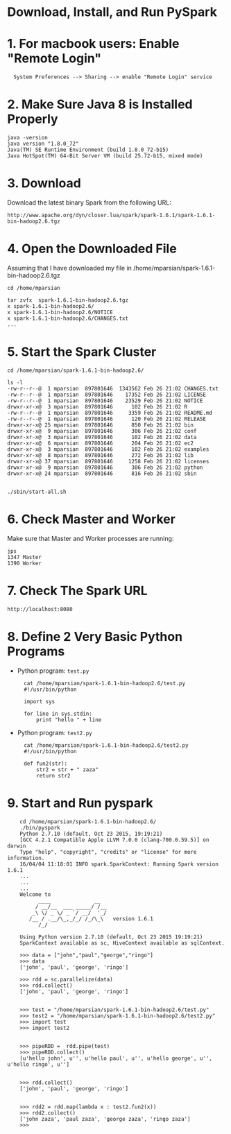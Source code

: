 # Download, Install, and Run PySpark

# 1. For macbook users: Enable "Remote Login"


      System Preferences --> Sharing --> enable "Remote Login" service



# 2. Make Sure Java 8 is Installed Properly

	java -version
	java version "1.8.0_72"
	Java(TM) SE Runtime Environment (build 1.8.0_72-b15)
	Java HotSpot(TM) 64-Bit Server VM (build 25.72-b15, mixed mode)


# 3. Download 

Download the latest binary Spark from the following URL:

	http://www.apache.org/dyn/closer.lua/spark/spark-1.6.1/spark-1.6.1-bin-hadoop2.6.tgz


# 4. Open the Downloaded File

Assuming that I have downloaded my file in /home/mparsian/spark-1.6.1-bin-hadoop2.6.tgz


	cd /home/mparsian

	tar zvfx  spark-1.6.1-bin-hadoop2.6.tgz
	x spark-1.6.1-bin-hadoop2.6/
	x spark-1.6.1-bin-hadoop2.6/NOTICE
	x spark-1.6.1-bin-hadoop2.6/CHANGES.txt
	...


# 5. Start the Spark Cluster

	cd /home/mparsian/spark-1.6.1-bin-hadoop2.6/

	ls -l
	-rw-r--r--@  1 mparsian  897801646  1343562 Feb 26 21:02 CHANGES.txt
	-rw-r--r--@  1 mparsian  897801646    17352 Feb 26 21:02 LICENSE
	-rw-r--r--@  1 mparsian  897801646    23529 Feb 26 21:02 NOTICE
	drwxr-xr-x@  3 mparsian  897801646      102 Feb 26 21:02 R
	-rw-r--r--@  1 mparsian  897801646     3359 Feb 26 21:02 README.md
	-rw-r--r--@  1 mparsian  897801646      120 Feb 26 21:02 RELEASE
	drwxr-xr-x@ 25 mparsian  897801646      850 Feb 26 21:02 bin
	drwxr-xr-x@  9 mparsian  897801646      306 Feb 26 21:02 conf
	drwxr-xr-x@  3 mparsian  897801646      102 Feb 26 21:02 data
	drwxr-xr-x@  6 mparsian  897801646      204 Feb 26 21:02 ec2
	drwxr-xr-x@  3 mparsian  897801646      102 Feb 26 21:02 examples
	drwxr-xr-x@  8 mparsian  897801646      272 Feb 26 21:02 lib
	drwxr-xr-x@ 37 mparsian  897801646     1258 Feb 26 21:02 licenses
	drwxr-xr-x@  9 mparsian  897801646      306 Feb 26 21:02 python
	drwxr-xr-x@ 24 mparsian  897801646      816 Feb 26 21:02 sbin


	./sbin/start-all.sh


# 6. Check Master and Worker

Make sure that Master and Worker processes are running:


	jps
	1347 Master
	1390 Worker


# 7. Check The Spark URL

	http://localhost:8080


# 8. Define 2 Very Basic Python Programs

* Python program: `test.py`

		cat /home/mparsian/spark-1.6.1-bin-hadoop2.6/test.py
		#!/usr/bin/python

		import sys

		for line in sys.stdin:
			print "hello " + line
		

* Python program: ````test2.py````
	
	
		cat /home/mparsian/spark-1.6.1-bin-hadoop2.6/test2.py
		#!/usr/bin/python

		def fun2(str):
			str2 = str + " zaza"
			return str2


# 9. Start and Run pyspark

		cd /home/mparsian/spark-1.6.1-bin-hadoop2.6/
		./bin/pyspark
		Python 2.7.10 (default, Oct 23 2015, 19:19:21)
		[GCC 4.2.1 Compatible Apple LLVM 7.0.0 (clang-700.0.59.5)] on darwin
		Type "help", "copyright", "credits" or "license" for more information.
		16/04/04 11:18:01 INFO spark.SparkContext: Running Spark version 1.6.1
		...
		...
		...
		Welcome to
			  ____              __
			 / __/__  ___ _____/ /__
			_\ \/ _ \/ _ `/ __/  '_/
		   /__ / .__/\_,_/_/ /_/\_\   version 1.6.1
			  /_/

		Using Python version 2.7.10 (default, Oct 23 2015 19:19:21)
		SparkContext available as sc, HiveContext available as sqlContext.

		>>> data = ["john","paul","george","ringo"]
		>>> data
		['john', 'paul', 'george', 'ringo']

		>>> rdd = sc.parallelize(data)
		>>> rdd.collect()
		['john', 'paul', 'george', 'ringo']


		>>> test = "/home/mparsian/spark-1.6.1-bin-hadoop2.6/test.py"
		>>> test2 = "/home/mparsian/spark-1.6.1-bin-hadoop2.6/test2.py"
		>>> import test
		>>> import test2


		>>> pipeRDD =  rdd.pipe(test)
		>>> pipeRDD.collect()
		[u'hello john', u'', u'hello paul', u'', u'hello george', u'', u'hello ringo', u'']


		>>> rdd.collect()
		['john', 'paul', 'george', 'ringo']


		>>> rdd2 = rdd.map(lambda x : test2.fun2(x))
		>>> rdd2.collect()
		['john zaza', 'paul zaza', 'george zaza', 'ringo zaza']
		>>>

